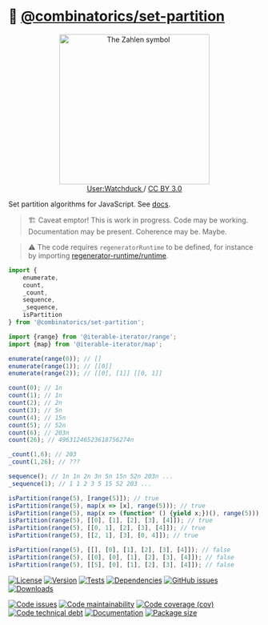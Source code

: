 :bento: [@combinatorics/set-partition](https://computational-combinatorics.github.io/set-partition)
==

<p align="center">
<a href="https://en.wikipedia.org/wiki/File:Set_partitions_4;_Hasse;_circles.svg">
<img alt="The Zahlen symbol" src="https://upload.wikimedia.org/wikipedia/commons/3/32/Set_partitions_4%3B_Hasse%3B_circles.svg" width="300">
</a><br/>
<a href="https://commons.wikimedia.org/wiki/User:Watchduck">
User:Watchduck
</a>
/
<a href="https://creativecommons.org/licenses/by/3.0/deed.en">CC BY 3.0</a>
</p>

Set partition algorithms for JavaScript.
See [docs](https://computational-combinatorics.github.io/set-partition/index.html).

> :building_construction: Caveat emptor! This is work in progress. Code may be
> working. Documentation may be present. Coherence may be. Maybe.

> :warning: The code requires `regeneratorRuntime` to be defined, for instance by importing
> [regenerator-runtime/runtime](https://www.npmjs.com/package/regenerator-runtime).

```js
import {
	enumerate,
	count,
	_count,
	sequence,
	_sequence,
	isPartition
} from '@combinatorics/set-partition';

import {range} from '@iterable-iterator/range';
import {map} from '@iterable-iterator/map';

enumerate(range(0)); // []
enumerate(range(1)); // [[0]]
enumerate(range(2)); // [[0], [1]] [[0, 1]]

count(0); // 1n
count(1); // 1n
count(2); // 2n
count(3); // 5n
count(4); // 15n
count(5); // 52n
count(6); // 203n
count(26); // 49631246523618756274n

_count(1,6); // 203
_count(1,26); // ???

sequence(); // 1n 1n 2n 3n 5n 15n 52n 203n ...
_sequence(1); // 1 1 2 3 5 15 52 203 ...

isPartition(range(5), [range(5)]); // true
isPartition(range(5), map(x => [x], range(5))); // true
isPartition(range(5), map(x => (function* () {yield x;})(), range(5))); // true
isPartition(range(5), [[0], [1], [2], [3], [4]]); // true
isPartition(range(5), [[0, 1], [2], [3], [4]]); // true
isPartition(range(5), [[2, 1], [3], [0, 4]]); // true

isPartition(range(5), [[], [0], [1], [2], [3], [4]]); // false
isPartition(range(5), [[0], [0], [1], [2], [3], [4]]); // false
isPartition(range(5), [[5], [0], [1], [2], [3], [4]]); // false
```

[![License](https://img.shields.io/github/license/computational-combinatorics/set-partition.svg)](https://raw.githubusercontent.com/computational-combinatorics/set-partition/main/LICENSE)
[![Version](https://img.shields.io/npm/v/@combinatorics/set-partition.svg)](https://www.npmjs.org/package/@combinatorics/set-partition)
[![Tests](https://img.shields.io/github/workflow/status/computational-combinatorics/set-partition/ci?event=push&label=tests)](https://github.com/computational-combinatorics/set-partition/actions/workflows/ci.yml?query=branch:main)
[![Dependencies](https://img.shields.io/librariesio/github/computational-combinatorics/set-partition.svg)](https://github.com/computational-combinatorics/set-partition/network/dependencies)
[![GitHub issues](https://img.shields.io/github/issues/computational-combinatorics/set-partition.svg)](https://github.com/computational-combinatorics/set-partition/issues)
[![Downloads](https://img.shields.io/npm/dm/@combinatorics/set-partition.svg)](https://www.npmjs.org/package/@combinatorics/set-partition)

[![Code issues](https://img.shields.io/codeclimate/issues/computational-combinatorics/set-partition.svg)](https://codeclimate.com/github/computational-combinatorics/set-partition/issues)
[![Code maintainability](https://img.shields.io/codeclimate/maintainability/computational-combinatorics/set-partition.svg)](https://codeclimate.com/github/computational-combinatorics/set-partition/trends/churn)
[![Code coverage (cov)](https://img.shields.io/codecov/c/gh/computational-combinatorics/set-partition/main.svg)](https://codecov.io/gh/computational-combinatorics/set-partition)
[![Code technical debt](https://img.shields.io/codeclimate/tech-debt/computational-combinatorics/set-partition.svg)](https://codeclimate.com/github/computational-combinatorics/set-partition/trends/technical_debt)
[![Documentation](https://computational-combinatorics.github.io/set-partition/badge.svg)](https://computational-combinatorics.github.io/set-partition/source.html)
[![Package size](https://img.shields.io/bundlephobia/minzip/@combinatorics/set-partition)](https://bundlephobia.com/result?p=@combinatorics/set-partition)

